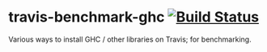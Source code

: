 # travis-benchmark-ghc [![Build Status](https://api.travis-ci.org/ezyang/travis-benchmark-ghc.svg)](http://travis-ci.org/ezyang/travis-benchmark-ghc)

Various ways to install GHC / other libraries on Travis; for
benchmarking.
